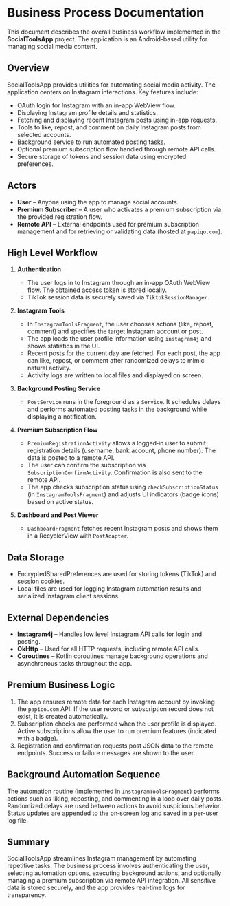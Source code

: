 # Business Process Documentation

This document describes the overall business workflow implemented in the **SocialToolsApp** project. The application is an Android-based utility for managing social media content.

## Overview

SocialToolsApp provides utilities for automating social media activity. The application centers on Instagram interactions. Key features include:

- OAuth login for Instagram with an in-app WebView flow.
- Displaying Instagram profile details and statistics.
- Fetching and displaying recent Instagram posts using in-app requests.
- Tools to like, repost, and comment on daily Instagram posts from selected accounts.
- Background service to run automated posting tasks.
- Optional premium subscription flow handled through remote API calls.
- Secure storage of tokens and session data using encrypted preferences.

## Actors

- **User** – Anyone using the app to manage social accounts.
- **Premium Subscriber** – A user who activates a premium subscription via the provided registration flow.
- **Remote API** – External endpoints used for premium subscription management and for retrieving or validating data (hosted at `papiqo.com`).

## High Level Workflow

1. **Authentication**
   - The user logs in to Instagram through an in-app OAuth WebView flow. The obtained access token is stored locally.
   - TikTok session data is securely saved via `TiktokSessionManager`.

2. **Instagram Tools**
   - In `InstagramToolsFragment`, the user chooses actions (like, repost, comment) and specifies the target Instagram account or post.
   - The app loads the user profile information using `instagram4j` and shows statistics in the UI.
   - Recent posts for the current day are fetched. For each post, the app can like, repost, or comment after randomized delays to mimic natural activity.
   - Activity logs are written to local files and displayed on screen.

3. **Background Posting Service**
   - `PostService` runs in the foreground as a `Service`. It schedules delays and performs automated posting tasks in the background while displaying a notification.

4. **Premium Subscription Flow**
   - `PremiumRegistrationActivity` allows a logged‑in user to submit registration details (username, bank account, phone number). The data is posted to a remote API.
   - The user can confirm the subscription via `SubscriptionConfirmActivity`. Confirmation is also sent to the remote API.
   - The app checks subscription status using `checkSubscriptionStatus` (in `InstagramToolsFragment`) and adjusts UI indicators (badge icons) based on active status.

5. **Dashboard and Post Viewer**
   - `DashboardFragment` fetches recent Instagram posts and shows them in a RecyclerView with `PostAdapter`.

## Data Storage

- EncryptedSharedPreferences are used for storing tokens (TikTok) and session cookies.
- Local files are used for logging Instagram automation results and serialized Instagram client sessions.

## External Dependencies

- **Instagram4j** – Handles low level Instagram API calls for login and posting.
- **OkHttp** – Used for all HTTP requests, including remote API calls.
- **Coroutines** – Kotlin coroutines manage background operations and asynchronous tasks throughout the app.

## Premium Business Logic

1. The app ensures remote data for each Instagram account by invoking the `papiqo.com` API. If the user record or subscription record does not exist, it is created automatically.
2. Subscription checks are performed when the user profile is displayed. Active subscriptions allow the user to run premium features (indicated with a badge).
3. Registration and confirmation requests post JSON data to the remote endpoints. Success or failure messages are shown to the user.

## Background Automation Sequence

The automation routine (implemented in `InstagramToolsFragment`) performs actions such as liking, reposting, and commenting in a loop over daily posts. Randomized delays are used between actions to avoid suspicious behavior. Status updates are appended to the on‑screen log and saved in a per-user log file.

## Summary

SocialToolsApp streamlines Instagram management by automating repetitive tasks. The business process involves authenticating the user, selecting automation options, executing background actions, and optionally managing a premium subscription via remote API integration. All sensitive data is stored securely, and the app provides real-time logs for transparency.

